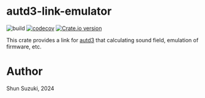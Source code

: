 # autd3-link-emulator

![build](https://github.com/shinolab/autd3-link-emulator/workflows/build/badge.svg)
[![codecov](https://codecov.io/gh/shinolab/autd3-link-emulator/graph/badge.svg?precision=2)](https://codecov.io/gh/shinolab/autd3-link-emulator)
[![Crate.io version](https://img.shields.io/crates/v/autd3-link-emulator)](https://crates.io/crates/autd3-link-emulator)

This crate provides a link for [autd3](https://github.com/shinolab/autd3) that calculating sound field, emulation of firmware, etc.

# Author

Shun Suzuki, 2024
